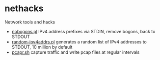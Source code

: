 # nethacks

Network tools and hacks

* [nobogons.pl](nobogons.pl) IPv4 address prefixes via STDIN, remove bogons, back to STDOUT
* [random-ipv4addrs.pl](random-ipv4addrs.pl) generates a random list of IPv4 addresses to STDOUT, 10 million by default
* [pcapr.sh](pcapr.sh) capture traffic and write pcap files at regular intervals
